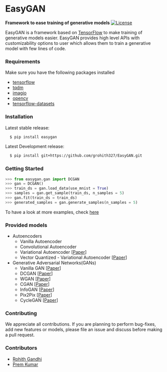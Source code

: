 # EasyGAN
**Framework to ease training of generative models**
[![License](http://img.shields.io/badge/license-MIT-brightgreen.svg?style=flat)](LICENSE)

EasyGAN is a framework based on [TensorFlow](https://www.tensorflow.org/) to make training of generative models easier. EasyGAN provides high level APIs with customizability options to user which allows them to train a generative model with few lines of code.

### Requirements
Make sure you have the following packages installed
* [tensorflow](https://www.tensorflow.org/install)
* [tqdm](https://github.com/tqdm/tqdm#latest-pypi-stable-release)
* [imagio](https://pypi.org/project/imageio/)
* [opencv](https://pypi.org/project/opencv-python/)
* [tensorflow-datasets](https://www.tensorflow.org/datasets/overview#installation)
### Installation
Latest stable release:
```bash
  $ pip install easygan
```
Latest Development release:
```bash
  $ pip install git+https://github.com/grohith327/EasyGAN.git
```
### Getting Started
```python
>>> from easygan.gan import DCGAN
>>> gan = DCGAN()
>>> train_ds = gan.load_data(use_mnist = True)
>>> samples = gan.get_sample(train_ds, n_samples = 5)
>>> gan.fit(train_ds = train_ds)
>>> generated_samples = gan.generate_samples(n_samples = 5)
```
To have a look at more examples, check [here](examples)
### Provided models
* Autoencoders
    * Vanilla Autoencoder
    * Convolutional Autoencoder
    * Variational Autoencoder [[Paper](https://arxiv.org/abs/1312.6114)]
    * Vector Quantized - Variational Autoencoder [[Paper](https://arxiv.org/abs/1711.00937)]
* Generative Adversarial Networks(GANs)
    * Vanilla GAN [[Paper](https://arxiv.org/abs/1406.2661)]
    * DCGAN [[Paper](https://arxiv.org/abs/1511.06434)]
    * WGAN [[Paper](https://arxiv.org/abs/1701.07875)]
    * CGAN [[Paper](https://arxiv.org/abs/1411.1784)]
    * InfoGAN [[Paper](https://arxiv.org/abs/1606.03657)]
    * Pix2Pix [[Paper](https://arxiv.org/abs/1611.07004)]
    * CycleGAN [[Paper](https://arxiv.org/abs/1703.10593)]

### Contributing
We appreciate all contributions. If you are planning to perform bug-fixes, add new features or models, please file an issue and discuss before making a pull request.
### Contributors 
* [Rohith Gandhi](https://github.com/grohith327)
* [Prem Kumar](https://github.com/Prem-kumar27)
